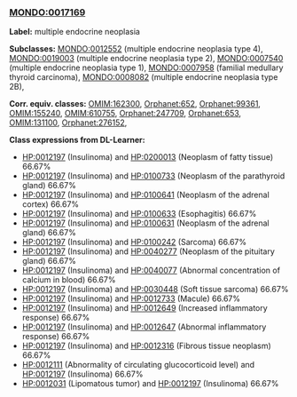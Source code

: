 
### [MONDO:0017169](http://purl.obolibrary.org/obo/MONDO_0017169)
**Label:** multiple endocrine neoplasia

**Subclasses:** [MONDO:0012552](http://purl.obolibrary.org/obo/MONDO_0012552) (multiple endocrine neoplasia type 4), [MONDO:0019003](http://purl.obolibrary.org/obo/MONDO_0019003) (multiple endocrine neoplasia type 2), [MONDO:0007540](http://purl.obolibrary.org/obo/MONDO_0007540) (multiple endocrine neoplasia type 1), [MONDO:0007958](http://purl.obolibrary.org/obo/MONDO_0007958) (familial medullary thyroid carcinoma), [MONDO:0008082](http://purl.obolibrary.org/obo/MONDO_0008082) (multiple endocrine neoplasia type 2B), 

**Corr. equiv. classes:** [OMIM:162300](http://purl.obolibrary.org/obo/OMIM_162300), [Orphanet:652](http://www.orpha.net/ORDO/Orphanet_652), [Orphanet:99361](http://www.orpha.net/ORDO/Orphanet_99361), [OMIM:155240](http://purl.obolibrary.org/obo/OMIM_155240), [OMIM:610755](http://purl.obolibrary.org/obo/OMIM_610755), [Orphanet:247709](http://www.orpha.net/ORDO/Orphanet_247709), [Orphanet:653](http://www.orpha.net/ORDO/Orphanet_653), [OMIM:131100](http://purl.obolibrary.org/obo/OMIM_131100), [Orphanet:276152](http://www.orpha.net/ORDO/Orphanet_276152), 

**Class expressions from DL-Learner:**

- [HP:0012197](http://purl.obolibrary.org/obo/HP_0012197) (Insulinoma) and [HP:0200013](http://purl.obolibrary.org/obo/HP_0200013) (Neoplasm of fatty tissue) 66.67%
- [HP:0012197](http://purl.obolibrary.org/obo/HP_0012197) (Insulinoma) and [HP:0100733](http://purl.obolibrary.org/obo/HP_0100733) (Neoplasm of the parathyroid gland) 66.67%
- [HP:0012197](http://purl.obolibrary.org/obo/HP_0012197) (Insulinoma) and [HP:0100641](http://purl.obolibrary.org/obo/HP_0100641) (Neoplasm of the adrenal cortex) 66.67%
- [HP:0012197](http://purl.obolibrary.org/obo/HP_0012197) (Insulinoma) and [HP:0100633](http://purl.obolibrary.org/obo/HP_0100633) (Esophagitis) 66.67%
- [HP:0012197](http://purl.obolibrary.org/obo/HP_0012197) (Insulinoma) and [HP:0100631](http://purl.obolibrary.org/obo/HP_0100631) (Neoplasm of the adrenal gland) 66.67%
- [HP:0012197](http://purl.obolibrary.org/obo/HP_0012197) (Insulinoma) and [HP:0100242](http://purl.obolibrary.org/obo/HP_0100242) (Sarcoma) 66.67%
- [HP:0012197](http://purl.obolibrary.org/obo/HP_0012197) (Insulinoma) and [HP:0040277](http://purl.obolibrary.org/obo/HP_0040277) (Neoplasm of the pituitary gland) 66.67%
- [HP:0012197](http://purl.obolibrary.org/obo/HP_0012197) (Insulinoma) and [HP:0040077](http://purl.obolibrary.org/obo/HP_0040077) (Abnormal concentration of calcium in blood) 66.67%
- [HP:0012197](http://purl.obolibrary.org/obo/HP_0012197) (Insulinoma) and [HP:0030448](http://purl.obolibrary.org/obo/HP_0030448) (Soft tissue sarcoma) 66.67%
- [HP:0012197](http://purl.obolibrary.org/obo/HP_0012197) (Insulinoma) and [HP:0012733](http://purl.obolibrary.org/obo/HP_0012733) (Macule) 66.67%
- [HP:0012197](http://purl.obolibrary.org/obo/HP_0012197) (Insulinoma) and [HP:0012649](http://purl.obolibrary.org/obo/HP_0012649) (Increased inflammatory response) 66.67%
- [HP:0012197](http://purl.obolibrary.org/obo/HP_0012197) (Insulinoma) and [HP:0012647](http://purl.obolibrary.org/obo/HP_0012647) (Abnormal inflammatory response) 66.67%
- [HP:0012197](http://purl.obolibrary.org/obo/HP_0012197) (Insulinoma) and [HP:0012316](http://purl.obolibrary.org/obo/HP_0012316) (Fibrous tissue neoplasm) 66.67%
- [HP:0012111](http://purl.obolibrary.org/obo/HP_0012111) (Abnormality of circulating glucocorticoid level) and [HP:0012197](http://purl.obolibrary.org/obo/HP_0012197) (Insulinoma) 66.67%
- [HP:0012031](http://purl.obolibrary.org/obo/HP_0012031) (Lipomatous tumor) and [HP:0012197](http://purl.obolibrary.org/obo/HP_0012197) (Insulinoma) 66.67%


